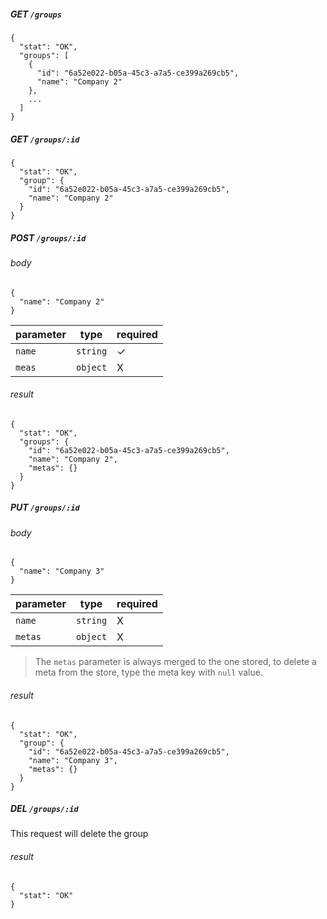 ##### GET `/groups`

    {
      "stat": "OK",
      "groups": [
        {
          "id": "6a52e022-b05a-45c3-a7a5-ce399a269cb5",
          "name": "Company 2"
        },
        ...
      ]
    }
    
    
##### GET `/groups/:id`

    {
      "stat": "OK",
      "group": {
        "id": "6a52e022-b05a-45c3-a7a5-ce399a269cb5",
        "name": "Company 2"
      }
    }
    
##### POST `/groups/:id`

###### body

    {
      "name": "Company 2"
    }
    
  parameter | type | required
  --------- | ---- | ---------
  `name` | `string` | ✓
  `meas` | `object` | X

###### result

    {
      "stat": "OK",
      "groups": {
        "id": "6a52e022-b05a-45c3-a7a5-ce399a269cb5",
        "name": "Company 2",
        "metas": {}
      }
    }

##### PUT `/groups/:id`

###### body

    {
      "name": "Company 3"
    }
    
  parameter | type | required
  --------- | ---- | ---------
  `name` | `string` | X
  `metas` | `object` | X
  
 > The `metas` parameter is always merged to the one stored, to delete a meta from the store, type the meta key with `null` value.

###### result

    {
      "stat": "OK",
      "group": {
        "id": "6a52e022-b05a-45c3-a7a5-ce399a269cb5",
        "name": "Company 3",
        "metas": {}
      }
    }
    
##### DEL `/groups/:id`

This request will delete the group

###### result

    {
      "stat": "OK"
    }

